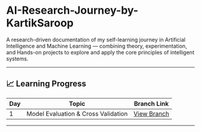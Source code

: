 # AI-Research-Journey-by-KartikSaroop
A research-driven documentation of my self-learning journey in Artificial Intelligence and Machine Learning — combining theory, experimentation, and Hands-on projects to explore and apply the core principles of intelligent systems.

---
## 📈 Learning Progress

| Day | Topic | Branch Link |
|-----|-------|--------------|
| 1 | Model Evaluation & Cross Validation | [View Branch](https://github.com/KartikSaroop-AI/AI-Research-Journey-by-KartikSaroop/blob/Model-Evaluation/Model%20Evaluation%20-%20Cross%20Validation.docx) |

---
